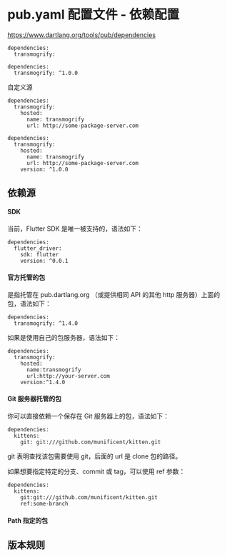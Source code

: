 # pub.yaml 配置文件 - 依赖配置

https://www.dartlang.org/tools/pub/dependencies

```
dependencies:
  transmogrify:
```

```
dependencies:
  transmogrify: ^1.0.0
```

自定义源
```
dependencies:
  transmogrify:
    hosted:
      name: transmogrify
      url: http://some-package-server.com
```

```
dependencies:
  transmogrify:
    hosted:
      name: transmogrify
      url: http://some-package-server.com
    version: ^1.0.0
```

## 依赖源
#### SDK
当前，Flutter SDK 是唯一被支持的，语法如下：

```
dependencies:
  flutter_driver:
    sdk: flutter
    version: ^0.0.1
```

#### 官方托管的包
是指托管在 pub.dartlang.org （或提供相同 API 的其他 http 服务器）上面的包，语法如下：

```
dependencies:
  transmogrify: ^1.4.0
```

如果是使用自己的包服务器，语法如下：

```
dependencies:
  transmogrify:
    hosted:
      name:transmogrify
      url:http://your-server.com
    version:^1.4.0
```

#### Git 服务器托管的包
你可以直接依赖一个保存在 Git 服务器上的包，语法如下：

```
dependencies:
  kittens:
    git: git:///github.com/munificent/kitten.git
```

git 表明查找该包需要使用 git，后面的 url 是 clone 包的路径。

如果想要指定特定的分支、commit 或 tag，可以使用 ref 参数：

```
dependencies:
  kittens:
    git:git:///github.com/munificent/kitten.git
    ref:some-branch
```
#### Path 指定的包

## 版本规则
